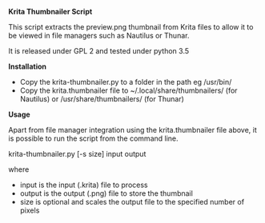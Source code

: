 **Krita Thumbnailer Script**

This script extracts the preview.png thumbnail from Krita files to allow it to be viewed in file managers such as Nautilus or Thunar.

It is released under GPL 2 and tested under python 3.5

**Installation**
* Copy the krita-thumbnailer.py to a folder in the path eg /usr/bin/
* Copy the krita.thumbnailer file to ~/.local/share/thumbnailers/ (for Nautilus) or /usr/share/thumbnailers/ (for Thunar)

**Usage**

Apart from file manager integration using the krita.thumbnailer file above, it is possible to run the script from the command line.

krita-thumbnailer.py [-s size] input output

where
* input is the input (.krita) file to process
* output is the output (.png) file to store the thumbnail
* size is optional and scales the output file to the specified number of pixels

